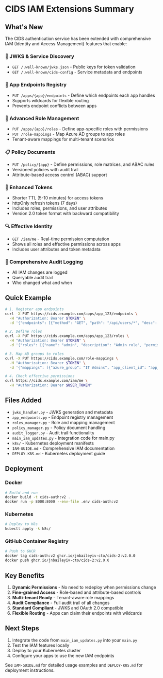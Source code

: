 # CIDS IAM Extensions Summary

## What's New

The CIDS authentication service has been extended with comprehensive IAM (Identity and Access Management) features that enable:

### 🔑 JWKS & Service Discovery
- `GET /.well-known/jwks.json` - Public keys for token validation
- `GET /.well-known/cids-config` - Service metadata and endpoints

### 🎯 App Endpoints Registry
- `PUT /apps/{app}/endpoints` - Define which endpoints each app handles
- Supports wildcards for flexible routing
- Prevents endpoint conflicts between apps

### 👥 Advanced Role Management
- `PUT /apps/{app}/roles` - Define app-specific roles with permissions
- `PUT /role-mappings` - Map Azure AD groups to app roles
- Tenant-aware mappings for multi-tenant scenarios

### 📋 Policy Documents
- `PUT /policy/{app}` - Define permissions, role matrices, and ABAC rules
- Versioned policies with audit trail
- Attribute-based access control (ABAC) support

### 🎫 Enhanced Tokens
- Shorter TTL (5-10 minutes) for access tokens
- httpOnly refresh tokens (7 days)
- Includes roles, permissions, and user attributes
- Version 2.0 token format with backward compatibility

### 🔍 Effective Identity
- `GET /iam/me` - Real-time permission computation
- Shows all roles and effective permissions across apps
- Includes user attributes and token metadata

### 📝 Comprehensive Audit Logging
- All IAM changes are logged
- Queryable audit trail
- Who changed what and when

## Quick Example

```bash
# 1. Register app endpoints
curl -X PUT https://cids.example.com/apps/app_123/endpoints \
  -H "Authorization: Bearer $TOKEN" \
  -d '{"endpoints": [{"method": "GET", "path": "/api/users/*", "desc": "User APIs"}]}'

# 2. Define roles
curl -X PUT https://cids.example.com/apps/app_123/roles \
  -H "Authorization: Bearer $TOKEN" \
  -d '{"roles": [{"name": "admin", "description": "Admin role", "permissions": ["users.*"]}]}'

# 3. Map AD groups to roles
curl -X PUT https://cids.example.com/role-mappings \
  -H "Authorization: Bearer $TOKEN" \
  -d '{"mappings": [{"azure_group": "IT Admins", "app_client_id": "app_123", "role": "admin"}]}'

# 4. Check effective permissions
curl https://cids.example.com/iam/me \
  -H "Authorization: Bearer $USER_TOKEN"
```

## Files Added

- `jwks_handler.py` - JWKS generation and metadata
- `app_endpoints.py` - Endpoint registry management
- `roles_manager.py` - Role and mapping management
- `policy_manager.py` - Policy document handling
- `audit_logger.py` - Audit trail functionality
- `main_iam_updates.py` - Integration code for main.py
- `k8s/` - Kubernetes deployment manifests
- `IAM-GUIDE.md` - Comprehensive IAM documentation
- `DEPLOY-K8S.md` - Kubernetes deployment guide

## Deployment

### Docker
```bash
# Build and run
docker build -t cids-auth:v2 .
docker run -p 8000:8000 --env-file .env cids-auth:v2
```

### Kubernetes
```bash
# Deploy to K8s
kubectl apply -k k8s/
```

### GitHub Container Registry
```bash
# Push to GHCR
docker tag cids-auth:v2 ghcr.io/jnbaileyiv-cto/cids-2:v2.0.0
docker push ghcr.io/jnbaileyiv-cto/cids-2:v2.0.0
```

## Key Benefits

1. **Dynamic Permissions** - No need to redeploy when permissions change
2. **Fine-grained Access** - Role-based and attribute-based controls
3. **Multi-tenant Ready** - Tenant-aware role mappings
4. **Audit Compliance** - Full audit trail of all changes
5. **Standard Compliant** - JWKS and OAuth 2.0 compatible
6. **Flexible Routing** - Apps can claim their endpoints with wildcards

## Next Steps

1. Integrate the code from `main_iam_updates.py` into your `main.py`
2. Test the IAM features locally
3. Deploy to your Kubernetes cluster
4. Configure your apps to use the new IAM endpoints

See `IAM-GUIDE.md` for detailed usage examples and `DEPLOY-K8S.md` for deployment instructions.